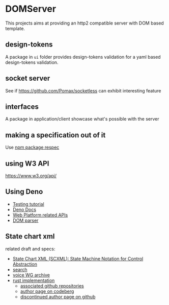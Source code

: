 # DOMServer

This projects aims at providing an http2 compatible server with DOM based template.

## design-tokens

A package in `ui` folder provides design-tokens validation for a yaml based design-tokens validation.

## socket server

See if https://github.com/Pomax/socketless can exhibit interesting feature

## interfaces

A package in application/client showcase what's possible with the server

## making a specification out of it
Use [npm package respec](https://www.npmjs.com/package/respec?activeTab=readme)

## using W3 API
https://www.w3.org/api/

## Using Deno
- [Testing tutorial](https://docs.deno.com/examples/web_testing_tutorial/)
- [Deno Docs](https://docs.deno.com/)
- [Web Platform related APIs](https://docs.deno.com/runtime/reference/web_platform_apis/)
- [DOM parser](https://doc.deno.land/deno/dom/~/DOMParser)

## State chart xml
related draft and specs:
- [State Chart XML (SCXML): State Machine Notation for Control Abstraction](https://www.w3.org/TR/scxml/)
- [search](https://www.w3.org/TR/?filter-tr-name=SCXML)
- [voice WG archive](https://www.w3.org/groups/wg/voice/publications/)
- [rust implementation](https://lib.rs/crates/statechart)
  - [associated github repositories](https://github.com/cmars/statechart)
  - [author page on codeberg](https://codeberg.org/cmars/)
  - [discontinued author page on github](https://github.com/cmars)
